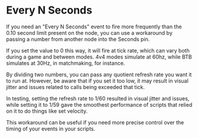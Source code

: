 # Every N Seconds

If you need an "Every N Seconds" event to fire more frequently than the 0.10 second limit present on the node, you can use a workaround by passing a number from another node into the Seconds pin.

If you set the value to 0 this way, it will fire at tick rate, which can vary both during a game and between modes. 4v4 modes simulate at 60hz, while BTB simulates at 30Hz, in matchmaking, for instance.

By dividing two numbers, you can pass any quotient refresh rate you want it to run at. However, be aware that if you set it too low, it may result in visual jitter and issues related to calls being exceeded that tick.

In testing, setting the refresh rate to 1/60 resulted in visual jitter and issues, while setting it to 1/59 gave the smoothest performance of scripts that relied on it to do things like set velocity.

This workaround can be useful if you need more precise control over the timing of your events in your scripts.